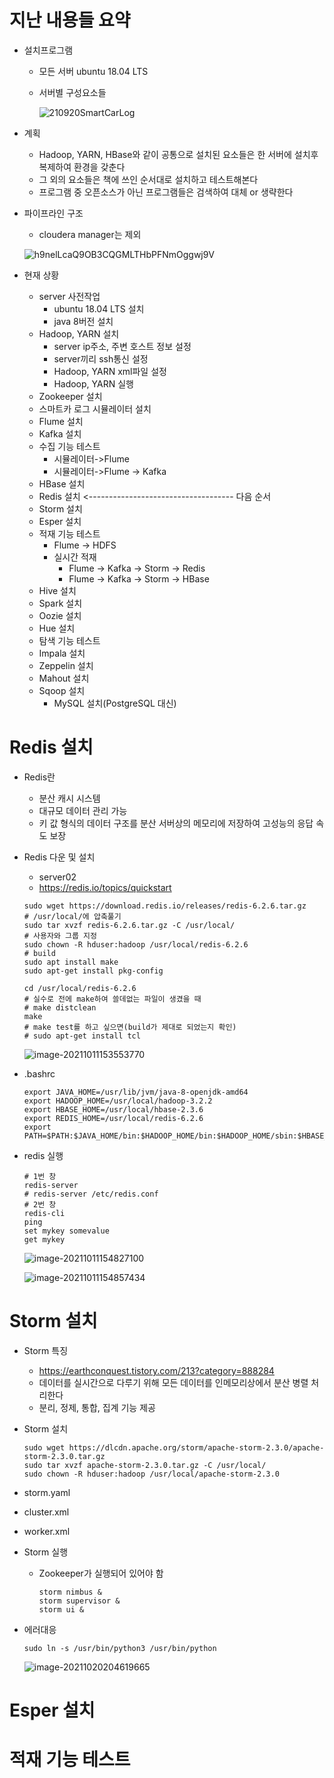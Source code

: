 # 지난 내용들 요약

* 설치프로그램

  * 모든 서버 ubuntu 18.04 LTS

  * 서버별 구성요소들

    ![210920SmartCarLog](210927DataPipeline.assets/210920SmartCarLog.png)

* 계획

  * Hadoop, YARN, HBase와 같이 공통으로 설치된 요소들은 한 서버에 설치후 복제하여 환경을 갖춘다
  * 그 외의 요소들은 책에 쓰인 순서대로 설치하고 테스트해본다
  * 프로그램 중 오픈소스가 아닌 프로그램들은 검색하여 대체 or 생략한다

* 파이프라인 구조

  * cloudera manager는 제외

  ![h9nelLcaQ9OB3CQGMLTHbPFNmOggwj9V](211013DataPipeline.assets/h9nelLcaQ9OB3CQGMLTHbPFNmOggwj9V.jpg)

* 현재 상황

  * server 사전작업
    * ubuntu 18.04 LTS 설치
    * java 8버전 설치
  * Hadoop, YARN 설치
    * server ip주소, 주변 호스트 정보 설정
    * server끼리 ssh통신 설정
    * Hadoop, YARN xml파일 설정
    * Hadoop, YARN 실행
  * Zookeeper 설치
  * 스마트카 로그 시뮬레이터 설치
  * Flume 설치
  * Kafka 설치
  * 수집 기능 테스트
    * 시뮬레이터->Flume
    * 시뮬레이터->Flume -> Kafka
  * HBase 설치
  * Redis 설치 <------------------------------------ 다음 순서
  * Storm 설치
  * Esper 설치
  * 적재 기능 테스트
    * Flume -> HDFS
    * 실시간 적재
      * Flume -> Kafka -> Storm -> Redis
      * Flume -> Kafka -> Storm -> HBase
  * Hive 설치
  * Spark 설치
  * Oozie 설치
  * Hue 설치
  * 탐색 기능 테스트
  * Impala 설치
  * Zeppelin 설치
  * Mahout 설치
  * Sqoop 설치
    * MySQL 설치(PostgreSQL 대신)

# Redis 설치

* Redis란

  * 분산 캐시 시스템
  * 대규모 데이터 관리 가능
  * 키 값 형식의 데이터 구조를 분산 서버상의 메모리에 저장하여 고성능의 응답 속도 보장

* Redis 다운 및 설치

  * server02
  * https://redis.io/topics/quickstart

  ```shell
  sudo wget https://download.redis.io/releases/redis-6.2.6.tar.gz
  # /usr/local/에 압축풀기
  sudo tar xvzf redis-6.2.6.tar.gz -C /usr/local/
  # 사용자와 그룹 지정
  sudo chown -R hduser:hadoop /usr/local/redis-6.2.6
  # build
  sudo apt install make
  sudo apt-get install pkg-config
  
  cd /usr/local/redis-6.2.6
  # 실수로 전에 make하여 쓸데없는 파일이 생겼을 때
  # make distclean
  make
  # make test를 하고 싶으면(build가 제대로 되었는지 확인)
  # sudo apt-get install tcl
  ```

  ![image-20211011153553770](211013DataPipeline.assets/image-20211011153553770.png)

* .bashrc

  ```shell
  export JAVA_HOME=/usr/lib/jvm/java-8-openjdk-amd64
  export HADOOP_HOME=/usr/local/hadoop-3.2.2
  export HBASE_HOME=/usr/local/hbase-2.3.6
  export REDIS_HOME=/usr/local/redis-6.2.6
  export PATH=$PATH:$JAVA_HOME/bin:$HADOOP_HOME/bin:$HADOOP_HOME/sbin:$HBASE_HOME/bin:$REDIS_HOME/src
  ```

* redis 실행

  ```shell
  # 1번 창
  redis-server
  # redis-server /etc/redis.conf
  # 2번 창
  redis-cli
  ping
  set mykey somevalue
  get mykey
  ```

  ![image-20211011154827100](211013DataPipeline.assets/image-20211011154827100.png)

  ![image-20211011154857434](211013DataPipeline.assets/image-20211011154857434.png)

# Storm 설치

* Storm 특징

  * https://earthconquest.tistory.com/213?category=888284
  * 데이터를 실시간으로 다루기 위해 모든 데이터를 인메모리상에서 분산 병렬 처리한다
  * 분리, 정제, 통합, 집계 기능 제공

* Storm 설치

  ```shell
  sudo wget https://dlcdn.apache.org/storm/apache-storm-2.3.0/apache-storm-2.3.0.tar.gz
  sudo tar xvzf apache-storm-2.3.0.tar.gz -C /usr/local/
  sudo chown -R hduser:hadoop /usr/local/apache-storm-2.3.0
  ```

* storm.yaml

* cluster.xml

* worker.xml

* Storm 실행
  
  * Zookeeper가 실행되어 있어야 함
  
    ```shell
    storm nimbus &
    storm supervisor &
    storm ui &
    ```
  
    
  
* 에러대응

  ```shell
  sudo ln -s /usr/bin/python3 /usr/bin/python
  ```

  ![image-20211020204619665](211027DataPipeline.assets/image-20211020204619665.png)

# Esper 설치

# 적재 기능 테스트